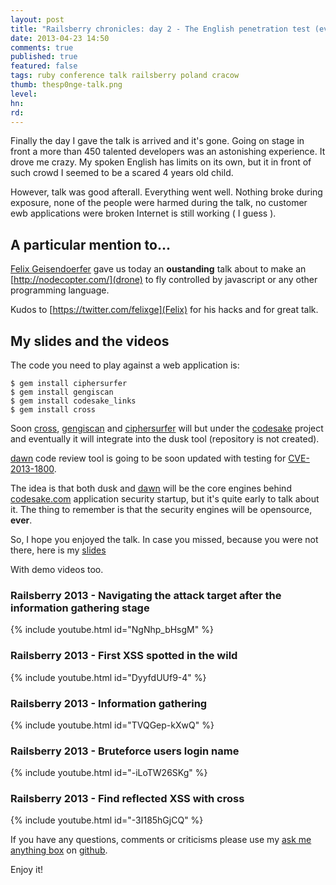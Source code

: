 ```yaml
---
layout: post
title: "Railsberry chronicles: day 2 - The English penetration test (eventually the day I talk to 450+ oustanding developers)"
date: 2013-04-23 14:50
comments: true
published: true
featured: false
tags: ruby conference talk railsberry poland cracow
thumb: thesp0nge-talk.png
level:
hn:
rd:
---
```


Finally the day I gave the talk is arrived and it's gone. Going on stage in
front a more than 450 talented developers was an astonishing experience. It
drove me crazy. My spoken English has limits on its own, but it in front of
such crowd I seemed to be a scared 4 years old child.

However, talk was good afterall. Everything went well. Nothing broke during
exposure, none of the people were harmed during the talk, no customer ewb
applications were broken Internet is still working ( I guess ).

<!-- more -->

## A particular mention to...

[Felix Geisendoerfer](http://www.railsberry.com/speakers#felix) gave us today
an **oustanding** talk about to make an [http://nodecopter.com/](drone) to fly
controlled by javascript or any other programming language.

Kudos to [https://twitter.com/felixge](Felix) for his hacks and for great talk.

## My slides and the videos

The code you need to play against a web application is:

```
$ gem install ciphersurfer
$ gem install gengiscan
$ gem install codesake_links
$ gem install cross
```

Soon [cross](https://github.com/thesp0nge/cross),
[gengiscan](https://github.com/thesp0nge/gengiscan) and
[ciphersurfer](https://github.com/thesp0nge/ciphersurfer) will but under the
[codesake](https://github.com/codesake) project and eventually it will
integrate into the dusk tool (repository is not created).

[dawn](https://github.com/codesake/codesake_dawn) code review tool is going to
be soon updated with testing for
[CVE-2013-1800](http://web.nvd.nist.gov/view/vuln/detail?vulnId=CVE-2013-1800).

The idea is that both dusk and
[dawn](https://github.com/codesake/codesake_dawn) will be the core engines
behind [codesake.com](http://codesake.com) application security startup, but
it's quite early to talk about it. The thing to remember is that the security
engines will be opensource, **ever**.

So, I hope you enjoyed the talk. In case you missed, because you were not there, here is my [slides](https://speakerdeck.com/thesp0nge/solid-as-diamond-using-ruby-in-a-web-application-penetration-test)

With demo videos too.

### Railsberry 2013 - Navigating the attack target after the information gathering stage
{% include youtube.html id="NgNhp_bHsgM" %}

### Railsberry 2013 - First XSS spotted in the wild
{% include youtube.html id="DyyfdUUf9-4" %}

### Railsberry 2013 - Information gathering
{% include youtube.html id="TVQGep-kXwQ" %}

### Railsberry 2013 - Bruteforce users login name
{% include youtube.html id="-iLoTW26SKg" %}

### Railsberry 2013 - Find reflected XSS with cross
{% include youtube.html id="-3I185hGjCQ" %}

If you have any questions, comments or criticisms please use my [ask me anything box](https://github.com/armoredcode/feedback/issues) on
[github](https://gitub.com).

Enjoy it!
